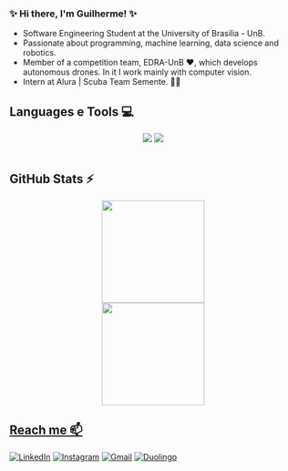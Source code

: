 ### ✨ Hi there, I'm Guilherme! ✨
- Software Engineering Student at the University of Brasilia - UnB.
- Passionate about programming, machine learning, data science and robotics.
- Member of a competition team, EDRA-UnB ❤️, which develops autonomous drones. In it I work mainly with computer vision.
- Intern at Alura | Scuba Team Semente. 💙🚀

## Languages e Tools 💻
<div align="center">
    <img src="https://skillicons.dev/icons?i=tailwind,react,figma,vercel" />
    <img src="https://skillicons.dev/icons?i=nodejs,express,nextjs,python,prisma" /><br>
</div><br/>

## GitHub Stats ⚡
<div>
  <a href="https://github.com/Guihenrique62">
  <center>
    <img height="180em" src="https://github-readme-stats.vercel.app/api?username=Guihenrique62&show_icons=true&theme=radical&count_private=true" />

  </center>
  <center>  
    <img height="180em" src="https://github-readme-stats.vercel.app/api/top-langs/?username=Guihenrique62&layout=compact&langs_count=7&theme=radical"/> 
  </center>
</div>

## Reach me 📫
[![LinkedIn](https://img.shields.io/badge/LinkedIn-0077B5?style=for-the-badge&logo=linkedin&logoColor=white)](https://www.linkedin.com/in/gabrielleribeiro/)
[![Instagram](https://img.shields.io/badge/Instagram-E4405F?style=for-the-badge&logo=instagram&logoColor=white)](https://www.instagram.com/gabbiribas/) 
[![Gmail](https://img.shields.io/badge/-gabrielleribeiro2010@gmail.com-D14836?style=for-the-badge&logo=gmail&logoColor=white&link=mailto:gabrielleribeiro2010@gmail.com)](mailto:gabrielleribeiro2010@gmail.com)
[![Duolingo](https://img.shields.io/badge/Duolingo-58CC02?style=for-the-badge&logo=Duolingo&logoColor=white)](https://www.duolingo.com/profile/gabbiribas)
  
    
<!--
**Guihenrique62/Guihenrique62** is a ✨ _special_ ✨ repository because its `README.md` (this file) appears on your GitHub profile.

Here are some ideas to get you started:

- 🔭 I’m currently working on ...
- 🌱 I’m currently learning ...
- 👯 I’m looking to collaborate on ...
- 🤔 I’m looking for help with ...
- 💬 Ask me about ...
- 📫 How to reach me: ...
- 😄 Pronouns: ...
- ⚡ Fun fact: ...
-->
